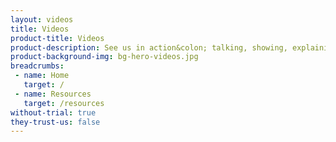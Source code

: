 ```yaml
---
layout: videos
title: Videos
product-title: Videos
product-description: See us in action&colon; talking, showing, explaining and evangelising about edge computing, cloud computing and what we do.
product-background-img: bg-hero-videos.jpg
breadcrumbs:
 - name: Home
   target: /
 - name: Resources
   target: /resources
without-trial: true
they-trust-us: false
---
```

